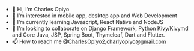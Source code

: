 - 👋 Hi, I’m Charles Opiyo
- 👀 I’m interested in mobile app, desktop app and Web Development
- 🌱 I’m currently learning Javascript, React Native and NodeJS
- 💞️ I’m looking to collaborate on Django Framework, Python Kivy/Kivymd and Core Java, JSP, Spring Boot, Thymeleaf, Dart and Flutter.
- 📫 How to reach me [@CharlesOpiyo2](https://twitter.com/CharlesOpiyo2),charlyopiyo@gmail.com 

<!---
OPIYO-254/OPIYO-254 is a ✨ special ✨ repository because its `README.md` (this file) appears on your GitHub profile.
You can click the Preview link to take a look at your changes.
--->
